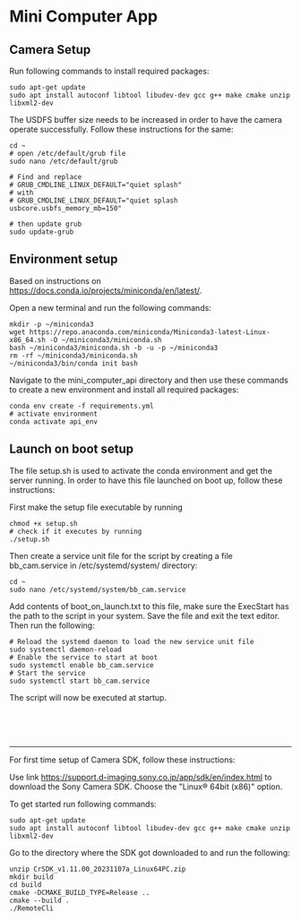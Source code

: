 # Mini Computer App

## Camera Setup

Run following commands to install required packages:
```
sudo apt-get update
sudo apt install autoconf libtool libudev-dev gcc g++ make cmake unzip libxml2-dev
```

The USDFS buffer size needs to be increased in order to have the camera operate successfully.
Follow these instructions for the same:

```
cd ~
# open /etc/default/grub file
sudo nano /etc/default/grub

# Find and replace
# GRUB_CMDLINE_LINUX_DEFAULT="quiet splash"
# with
# GRUB_CMDLINE_LINUX_DEFAULT="quiet splash usbcore.usbfs_memory_mb=150"

# then update grub
sudo update-grub
```


## Environment setup

Based on instructions on https://docs.conda.io/projects/miniconda/en/latest/.

Open a new terminal and run the following commands:

```
mkdir -p ~/miniconda3
wget https://repo.anaconda.com/miniconda/Miniconda3-latest-Linux-x86_64.sh -O ~/miniconda3/miniconda.sh
bash ~/miniconda3/miniconda.sh -b -u -p ~/miniconda3
rm -rf ~/miniconda3/miniconda.sh
~/miniconda3/bin/conda init bash
```

Navigate to the mini_computer_api directory and then use these commands to create a new environment and install all required packages:
```
conda env create -f requirements.yml
# activate environment
conda activate api_env
```


## Launch on boot setup

The file setup.sh is used to activate the conda environment and get the server running. In order to have this file launched on boot up, follow these instructions:

First make the setup file executable by running

```
chmod +x setup.sh
# check if it executes by running
./setup.sh
```

Then create a service unit file for the script by creating a file bb_cam.service in /etc/systemd/system/ directory:
```
cd ~
sudo nano /etc/systemd/system/bb_cam.service
```

Add contents of boot_on_launch.txt to this file, make sure the ExecStart has the path to the script in your system.
Save the file and exit the text editor. Then run the following:

```
# Reload the systemd daemon to load the new service unit file
sudo systemctl daemon-reload
# Enable the service to start at boot
sudo systemctl enable bb_cam.service
# Start the service
sudo systemctl start bb_cam.service
```

The script will now be executed at startup.

<br>
<br>
<br>

------

For first time setup of Camera SDK, follow these instructions:

Use link https://support.d-imaging.sony.co.jp/app/sdk/en/index.html to download the Sony Camera SDK. Choose the "Linux® 64bit (x86)" option.

To get started run following commands:
```
sudo apt-get update
sudo apt install autoconf libtool libudev-dev gcc g++ make cmake unzip libxml2-dev
```

Go to the directory where the SDK got downloaded to and run the following:
```
unzip CrSDK_v1.11.00_20231107a_Linux64PC.zip
mkdir build
cd build
cmake -DCMAKE_BUILD_TYPE=Release ..
cmake --build .
./RemoteCli
```